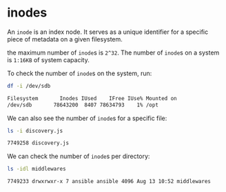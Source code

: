 # inodes

An `inode` is an index node. It serves as a unique identifier for a specific piece of metadata on a given filesystem.

the maximum number of `inode`s is `2^32`. The number of `inode`s on a system is `1:16KB` of system capacity.

To check the number of `inode`s on the system, run:

```bash
df -i /dev/sdb

Filesystem       Inodes IUsed    IFree IUse% Mounted on
/dev/sdb       78643200  8407 78634793    1% /opt
```

We can also see the number of `inode`s for a specific file:

```bash
ls -i discovery.js

7749258 discovery.js
```

We can check the number of `inode`s per directory:

```bash
ls -idl middlewares

7749233 drwxrwxr-x 7 ansible ansible 4096 Aug 13 10:52 middlewares
```
